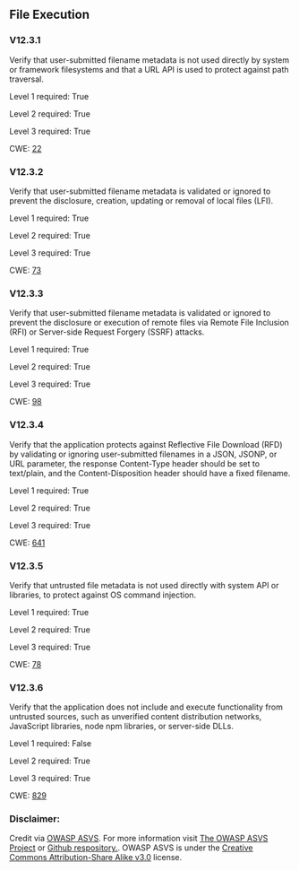 ##  File Execution

### V12.3.1

Verify that user-submitted filename metadata is not used directly by system or framework filesystems and that a URL API is used to protect against path traversal.

Level 1 required: True

Level 2 required: True

Level 3 required: True

CWE: [22](https://cwe.mitre.org/data/definitions/22)

### V12.3.2

Verify that user-submitted filename metadata is validated or ignored to prevent the disclosure, creation, updating or removal of local files (LFI).

Level 1 required: True

Level 2 required: True

Level 3 required: True

CWE: [73](https://cwe.mitre.org/data/definitions/73)

### V12.3.3

Verify that user-submitted filename metadata is validated or ignored to prevent the disclosure or execution of remote files via Remote File Inclusion (RFI) or Server-side Request Forgery (SSRF) attacks.

Level 1 required: True

Level 2 required: True

Level 3 required: True

CWE: [98](https://cwe.mitre.org/data/definitions/98)

### V12.3.4

Verify that the application protects against Reflective File Download (RFD) by validating or ignoring user-submitted filenames in a JSON, JSONP, or URL parameter, the response Content-Type header should be set to text/plain, and the Content-Disposition header should have a fixed filename.

Level 1 required: True

Level 2 required: True

Level 3 required: True

CWE: [641](https://cwe.mitre.org/data/definitions/641)

### V12.3.5

Verify that untrusted file metadata is not used directly with system API or libraries, to protect against OS command injection.

Level 1 required: True

Level 2 required: True

Level 3 required: True

CWE: [78](https://cwe.mitre.org/data/definitions/78)

### V12.3.6

Verify that the application does not include and execute functionality from untrusted sources, such as unverified content distribution networks, JavaScript libraries, node npm libraries, or server-side DLLs.

Level 1 required: False

Level 2 required: True

Level 3 required: True

CWE: [829](https://cwe.mitre.org/data/definitions/829)



### Disclaimer:

Credit via [OWASP ASVS](https://owasp.org/www-project-application-security-verification-standard/). For more information visit [The OWASP ASVS Project](https://owasp.org/www-project-application-security-verification-standard/) or [Github respository.](https://github.com/OWASP/ASVS). OWASP ASVS is under the [Creative Commons Attribution-Share Alike v3.0](https://creativecommons.org/licenses/by-sa/3.0/) license.
